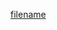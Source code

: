 [filename](https://raw.githubusercontent.com/stone-payments/pos-mamba-sdk/develop/packages/pos/docs/app.md ':include')